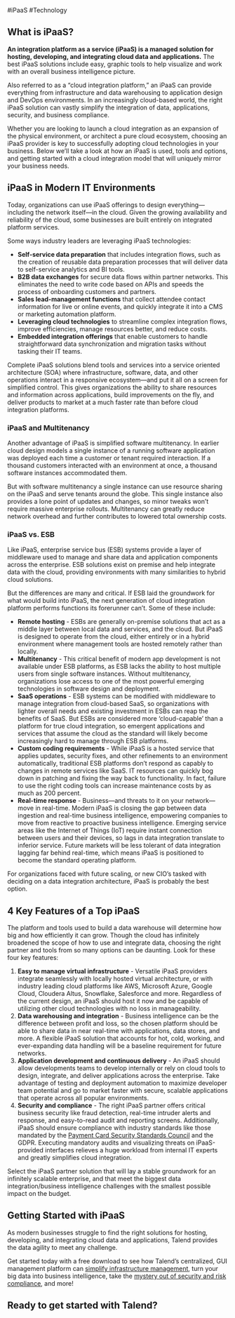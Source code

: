 #iPaaS #Technology 
## What is iPaaS?

**An integration platform as a service (iPaaS) is a managed solution for hosting, developing, and integrating cloud data and applications.** The best iPaaS solutions include easy, graphic tools to help visualize and work with an overall business intelligence picture.

Also referred to as a “cloud integration platform,” an iPaaS can provide everything from infrastructure and data warehousing to application design and DevOps environments. In an increasingly cloud-based world, the right iPaaS solution can vastly simplify the integration of data, applications, security, and business compliance.

Whether you are looking to launch a cloud integration as an expansion of the physical environment, or architect a pure cloud ecosystem, choosing an iPaaS provider is key to successfully adopting cloud technologies in your business. Below we’ll take a look at how an iPaaS is used, tools and options, and getting started with a cloud integration model that will uniquely mirror your business needs.

## iPaaS in Modern IT Environments

Today, organizations can use iPaaS offerings to design everything—including the network itself—in the cloud. Given the growing availability and reliability of the cloud, some businesses are built entirely on integrated platform services.

Some ways industry leaders are leveraging iPaaS technologies:

-   **Self-service data preparation** that includes integration flows, such as the creation of reusable data preparation processes that will deliver data to self-service analytics and BI tools.
-   **B2B data exchanges** for secure data flows within partner networks. This eliminates the need to write code based on APIs and speeds the process of onboarding customers and partners.
-   **Sales lead-management functions** that collect attendee contact information for live or online events, and quickly integrate it into a CMS or marketing automation platform.
-   **Leveraging cloud technologies** to streamline complex integration flows, improve efficiencies, manage resources better, and reduce costs.
-   **Embedded integration offerings** that enable customers to handle straightforward data synchronization and migration tasks without tasking their IT teams.

Complete iPaaS solutions blend tools and services into a service oriented architecture (SOA) where infrastructure, software, data, and other operations interact in a responsive ecosystem—and put it all on a screen for simplified control. This gives organizations the ability to share resources and information across applications, build improvements on the fly, and deliver products to market at a much faster rate than before cloud integration platforms.

### iPaaS and Multitenancy

Another advantage of iPaaS is simplified software multitenancy. In earlier cloud design models a single instance of a running software application was deployed each time a customer or tenant required interaction. If a thousand customers interacted with an environment at once, a thousand software instances accommodated them.

But with software multitenancy a single instance can use resource sharing on the iPaaS and serve tenants around the globe. This single instance also provides a lone point of updates and changes, so minor tweaks won’t require massive enterprise rollouts. Multitenancy can greatly reduce network overhead and further contributes to lowered total ownership costs.

### iPaaS vs. ESB

Like iPaaS, enterprise service bus (ESB) systems provide a layer of middleware used to manage and share data and application components across the enterprise. ESB solutions exist on premise and help integrate data with the cloud, providing environments with many similarities to hybrid cloud solutions.

But the differences are many and critical. If ESB laid the groundwork for what would build into iPaaS, the next generation of cloud integration platform performs functions its forerunner can’t. Some of these include:

-   **Remote hosting** - ESBs are generally on-premise solutions that act as a middle layer between local data and services, and the cloud. But iPaaS is designed to operate from the cloud, either entirely or in a hybrid environment where management tools are hosted remotely rather than locally.
-   **Multitenancy** - This critical benefit of modern app development is not available under ESB platforms, as ESB lacks the ability to host multiple users from single software instances. Without multitenancy, organizations lose access to one of the most powerful emerging technologies in software design and deployment.
-   **SaaS operations** - ESB systems can be modified with middleware to manage integration from cloud-based SaaS, so organizations with lighter overall needs and existing investment in ESBs can reap the benefits of SaaS. But ESBs are considered more ‘cloud-capable’ than a platform for true cloud integration, so emergent applications and services that assume the cloud as the standard will likely become increasingly hard to manage through ESB platforms.
-   **Custom coding requirements** - While iPaaS is a hosted service that applies updates, security fixes, and other refinements to an environment automatically, traditional ESB platforms don’t respond as capably to changes in remote services like SaaS. IT resources can quickly bog down in patching and fixing the way back to functionality. In fact, failure to use the right coding tools can increase maintenance costs by as much as 200 percent.
-   **Real-time response** - Business—and threats to it on your network—move in real-time. Modern iPaaS is closing the gap between data ingestion and real-time business intelligence, empowering companies to move from reactive to proactive business intelligence. Emerging service areas like the Internet of Things (IoT) require instant connection between users and their devices, so lags in data integration translate to inferior service. Future markets will be less tolerant of data integration lagging far behind real-time, which means iPaaS is positioned to become the standard operating platform.

For organizations faced with future scaling, or new CIO’s tasked with deciding on a data integration architecture, iPaaS is probably the best option.

## 4 Key Features of a Top iPaaS

The platform and tools used to build a data warehouse will determine how big and how efficiently it can grow. Though the cloud has infinitely broadened the scope of how to use and integrate data, choosing the right partner and tools from so many options can be daunting. Look for these four key features:

1.  **Easy to manage virtual infrastructure** - Versatile iPaaS providers integrate seamlessly with locally hosted virtual architecture, or with industry leading cloud platforms like AWS, Microsoft Azure, Google Cloud, Cloudera Altus, Snowflake, Salesforce and more. Regardless of the current design, an iPaaS should host it now and be capable of utilizing other cloud technologies with no loss in manageability.
2.  **Data warehousing and integration** - Business intelligence can be the difference between profit and loss, so the chosen platform should be able to share data in near real-time with applications, data stores, and more. A flexible iPaaS solution that accounts for hot, cold, working, and ever-expanding data handling will be a baseline requirement for future networks.
3.  **Application development and continuous delivery** - An iPaaS should allow developments teams to develop internally or rely on cloud tools to design, integrate, and deliver applications across the enterprise. Take advantage of testing and deployment automation to maximize developer team potential and go to market faster with secure, scalable applications that operate across all popular environments.
4.  **Security and compliance** - The right iPaaS partner offers critical business security like fraud detection, real-time intruder alerts and response, and easy-to-read audit and reporting screens. Additionally, iPaaS should ensure compliance with industry standards like those mandated by the [Payment Card Security Standards Council](https://www.pcisecuritystandards.org/) and the GDPR. Executing mandatory audits and visualizing threats on iPaaS-provided interfaces relieves a huge workload from internal IT experts and greatly simplifies cloud integration.

Select the iPaaS partner solution that will lay a stable groundwork for an infinitely scalable enterprise, and that meet the biggest data integration/business intelligence challenges with the smallest possible impact on the budget.

## Getting Started with iPaaS

As modern businesses struggle to find the right solutions for hosting, developing, and integrating cloud data and applications, Talend provides the data agility to meet any challenge.

Get started today with a free download to see how Talend’s centralized, GUI management platform can [simplify infrastructure management](https://www.talend.com/solutions/), turn your big data into business intelligence, take the [mystery out of security and risk compliance](https://www.talend.com/solutions/risk-compliance/), and more!

## Ready to get started with Talend?